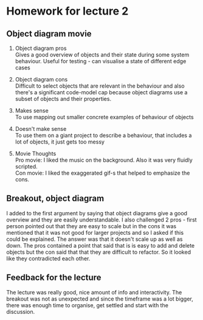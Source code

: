 # Homework for lecture 2
## Object diagram movie
1. Object diagram pros  
Gives a good overview of objects and their state during some system behaviour. Useful for testing - can visualise a state of different edge cases

2. Object diagram cons  
Difficult to select objects that are relevant in the behaviour and also there's a significant code-model cap because object diagrams use a subset of objects and their properties. 
3. Makes sense  
To use mapping out smaller concrete examples of behaviour of objects
4. Doesn't make sense   
To use them on a giant project to describe a behaviour, that includes a lot of objects, it just gets too messy
5. Movie Thoughts  
Pro movie: I liked the music on the background. Also it was very fluidly scripted.  
Con movie: I liked the exaggerated gif-s that helped to emphasize the cons. 

## Breakout, object diagram
I added to the first argument by saying that object diagrams give a good overview and they are easily understandable.
I also challenged 2 pros - first person pointed out that they are easy to scale but in the cons it was mentioned that it was not good for larger projects and so I asked if this could be explained. The answer was that it doesn't scale up as well as down. The pros contained a point that said that is is easy to add and delete objects but the con said that that they are difficult to refactor. So it looked like they contradicted each other. 

## Feedback for the lecture
The lecture was really good, nice amount of info and interactivity. The breakout was not as unexpected and since the timeframe was a lot bigger, there was enough time to organise, get settled and start with the discussion.  